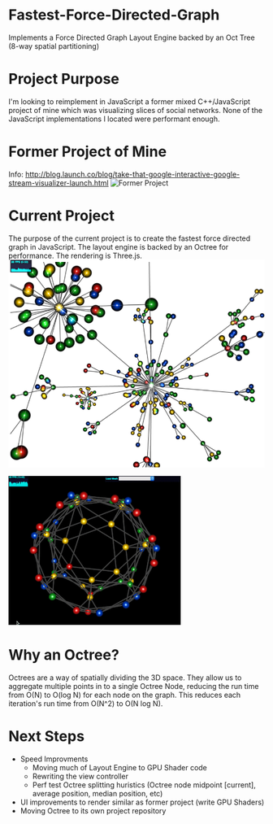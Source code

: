 Fastest-Force-Directed-Graph
============================

Implements a Force Directed Graph Layout Engine backed by an Oct Tree (8-way spatial partitioning)

Project Purpose
============================
I'm looking to reimplement in JavaScript a former mixed C++/JavaScript project of mine which was visualizing slices of social networks. None of the JavaScript implementations I located were performant enough. 

Former Project of Mine
============================
Info: http://blog.launch.co/blog/take-that-google-interactive-google-stream-visualizer-launch.html
![Former Project](https://i.ytimg.com/vi/_B-ij4Hl6Fg/maxresdefault.jpg "Former C++/JavaScript Project of Mine - StreamVisualizer")

Current Project
============================
The purpose of the current project is to create the fastest force directed graph in JavaScript. The layout engine is backed by an Octree for performance. The rendering is Three.js. 
![Screen Shot](https://github.com/justinormont/Fastest-Force-Directed-Graph/blob/master/ScreenShots/300%20Nodes%20%233%202014-07-31.png "Force Directed Graph Backed by an Octree")

![Screen Shot](https://raw.githubusercontent.com/justinormont/Fastest-Force-Directed-Graph/master/ScreenShots/Snark56%2050%25%202014-12-09.gif "Force Directed Graph Backed by an Octree")

Why an Octree?
============================
Octrees are a way of spatially dividing the 3D space. They allow us to aggregate multiple points in to a single Octree Node, reducing the run time from O(N) to O(log N) for each node on the graph. This reduces each iteration's run time from O(N^2) to O(N log N). 

Next Steps
============================
* Speed Improvments
  * Moving much of Layout Engine to GPU Shader code
  * Rewriting the view controller
  * Perf test Octree splitting huristics (Octree node midpoint [current], average position, median position, etc)
* UI improvements to render similar as former project (write GPU Shaders)
* Moving Octree to its own project repository
